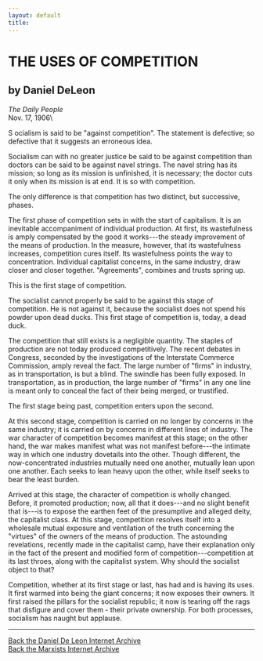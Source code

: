 ```yaml
---
layout: default
title: 
---
```

# THE USES OF COMPETITION

## by Daniel DeLeon

*The Daily People*\
Nov. 17, 1906\

S ocialism is said to be "against competition\". The statement is
defective; so defective that it suggests an erroneous idea.

Socialism can with no greater justice be said to be against competition
than doctors can be said to be against navel strings. The navel string
has its mission; so long as its mission is unfinished, it is necessary;
the doctor cuts it only when its mission is at end. It is so with
competition.

The only difference is that competition has two distinct, but
successive, phases.

The first phase of competition sets in with the start of capitalism. It
is an inevitable accompaniment of individual production. At first, its
wastefulness is amply compensated by the good it works---the steady
improvement of the means of production. In the measure, however, that
its wastefulness increases, competition cures itself. Its wastefulness
points the way to concentration. Individual capitalist concerns, in the
same industry, draw closer and closer together. "Agreements", combines
and trusts spring up.

This is the first stage of competition.

The socialist cannot properly be said to be against this stage of
competition. He is not against it, because the socialist does not spend
his powder upon dead ducks. This first stage of competition is, today, a
dead duck.

The competition that still exists is a negligible quantity. The staples
of production are not today produced competitively. The recent debates
in Congress, seconded by the investigations of the Interstate Commerce
Commission, amply reveal the fact. The large number of "firms" in
industry, as in transportation, is but a blind. The swindle has been
fully exposed. In transportation, as in production, the large number of
"firms" in any one line is meant only to conceal the fact of their being
merged, or trustified.

The first stage being past, competition enters upon the second.

At this second stage, competition is carried on no longer by concerns in
the same industry; it is carried on by concerns in different lines of
industry. The war character of competition becomes manifest at this
stage; on the other hand, the war makes manifest what was not manifest
before---the intimate way in which one industry dovetails into the
other. Though different, the now-concentrated industries mutually need
one another, mutually lean upon one another. Each seeks to lean heavy
upon the other, while itself seeks to bear the least burden.

Arrived at this stage, the character of competition is wholly changed.
Before, it promoted production; now, all that it does---and no slight
benefit that is---is to expose the earthen feet of the presumptive and
alleged deity, the capitalist class. At this stage, competition resolves
itself into a wholesale mutual exposure and ventilation of the truth
concerning the "virtues" of the owners of the means of production. The
astounding revelations, recently made in the capitalist camp, have their
explanation only in the fact of the present and modified form of
competition---competition at its last throes, along with the capitalist
system. Why should the socialist object to that?

Competition, whether at its first stage or last, has had and is having
its uses. It first warmed into being the giant concerns; it now exposes
their owners. It first raised the pillars for the socialist republic; it
now is tearing off the rags that disfigure and cover them - their
private ownership. For both processes, socialism has naught but
applause.

------------------------------------------------------------------------

[Back the Daniel De Leon Internet Archive](../../index.htm)\
[Back the Marxists Internet Archive](../../../index.htm)
